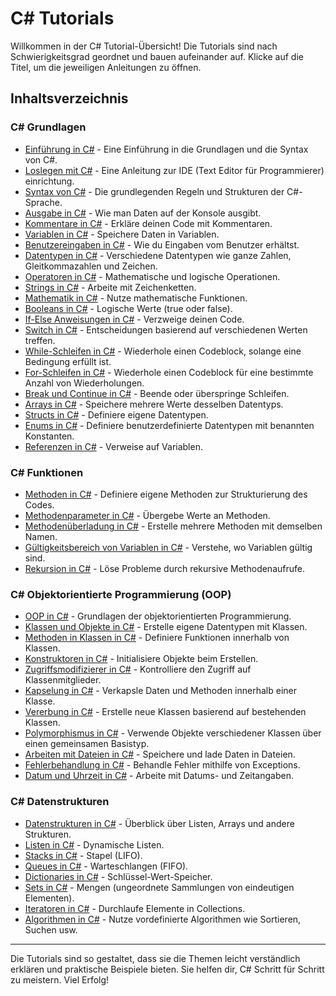 # C# Tutorials

Willkommen in der C# Tutorial-Übersicht! Die Tutorials sind nach Schwierigkeitsgrad geordnet und bauen aufeinander auf. Klicke auf die Titel, um die jeweiligen Anleitungen zu öffnen.

## Inhaltsverzeichnis

### C# Grundlagen
- [Einführung in C#](Einführung_in_csharp.md) - Eine Einführung in die Grundlagen und die Syntax von C#.
- [Loslegen mit C#](loslegene_mit_csharp.md) - Eine Anleitung zur IDE (Text Editor für Programmierer) einrichtung.
- [Syntax von C#](Syntax.md) - Die grundlegenden Regeln und Strukturen der C#-Sprache.
- [Ausgabe in C#](Output.md) - Wie man Daten auf der Konsole ausgibt.
- [Kommentare in C#](Comments.md) - Erkläre deinen Code mit Kommentaren.
- [Variablen in C#](Variablen.md) - Speichere Daten in Variablen.
- [Benutzereingaben in C#](UserInput.md) - Wie du Eingaben vom Benutzer erhältst.
- [Datentypen in C#](Datatypes.md) - Verschiedene Datentypen wie ganze Zahlen, Gleitkommazahlen und Zeichen.
- [Operatoren in C#](Operators.md) - Mathematische und logische Operationen.
- [Strings in C#](Strings.md) - Arbeite mit Zeichenketten.
- [Mathematik in C#](Math.md) - Nutze mathematische Funktionen.
- [Booleans in C#](Booleans.md) - Logische Werte (true oder false).
- [If-Else Anweisungen in C#](Conditions.md) - Verzweige deinen Code.
- [Switch in C#](Switch.md) - Entscheidungen basierend auf verschiedenen Werten treffen.
- [While-Schleifen in C#](Whileloop.md) - Wiederhole einen Codeblock, solange eine Bedingung erfüllt ist.
- [For-Schleifen in C#](Forloop.md) - Wiederhole einen Codeblock für eine bestimmte Anzahl von Wiederholungen.
- [Break und Continue in C#](Breakcontinue.md) - Beende oder überspringe Schleifen.
- [Arrays in C#](Arrays.md) - Speichere mehrere Werte desselben Datentyps.
- [Structs in C#](Structures.md) - Definiere eigene Datentypen.
- [Enums in C#](Enums.md) - Definiere benutzerdefinierte Datentypen mit benannten Konstanten.
- [Referenzen in C#](References.md) - Verweise auf Variablen.
### C# Funktionen
- [Methoden in C#](Functions.md) - Definiere eigene Methoden zur Strukturierung des Codes.
- [Methodenparameter in C#](Funktionparameters.md) - Übergebe Werte an Methoden.
- [Methodenüberladung in C#](Functionoverloading.md) - Erstelle mehrere Methoden mit demselben Namen.
- [Gültigkeitsbereich von Variablen in C#](Scope.md) - Verstehe, wo Variablen gültig sind.
- [Rekursion in C#](Recursion.md) - Löse Probleme durch rekursive Methodenaufrufe.
### C# Objektorientierte Programmierung (OOP)
- [OOP in C#](Oop.md) - Grundlagen der objektorientierten Programmierung.
- [Klassen und Objekte in C#](ClassesObjects.md) - Erstelle eigene Datentypen mit Klassen.
- [Methoden in Klassen in C#](Classmethods.md) - Definiere Funktionen innerhalb von Klassen.
- [Konstruktoren in C#](Constructors.md) - Initialisiere Objekte beim Erstellen.
- [Zugriffsmodifizierer in C#](Accessspecifiers.md) - Kontrolliere den Zugriff auf Klassenmitglieder.
- [Kapselung in C#](Encapsulation.md) - Verkapsle Daten und Methoden innerhalb einer Klasse.
- [Vererbung in C#](Inheritance.md) - Erstelle neue Klassen basierend auf bestehenden Klassen.
- [Polymorphismus in C#](Polymorphism.md) - Verwende Objekte verschiedener Klassen über einen gemeinsamen Basistyp.
- [Arbeiten mit Dateien in C#](Files.md) - Speichere und lade Daten in Dateien.
- [Fehlerbehandlung in C#](Exceptions.md) - Behandle Fehler mithilfe von Exceptions.
- [Datum und Uhrzeit in C#](Date.md) - Arbeite mit Datums- und Zeitangaben.
### C# Datenstrukturen
- [Datenstrukturen in C#](Datastructures.md) - Überblick über Listen, Arrays und andere Strukturen.
- [Listen in C#](List.md) - Dynamische Listen.
- [Stacks in C#](Stack.md) - Stapel (LIFO).
- [Queues in C#](Queues.md) - Warteschlangen (FIFO).
- [Dictionaries in C#](Dictionaries.md) - Schlüssel-Wert-Speicher.
- [Sets in C#](Sets.md) - Mengen (ungeordnete Sammlungen von eindeutigen Elementen).
- [Iteratoren in C#](Iterators.md) - Durchlaufe Elemente in Collections.
- [Algorithmen in C#](Algorithm.md) - Nutze vordefinierte Algorithmen wie Sortieren, Suchen usw.

---

Die Tutorials sind so gestaltet, dass sie die Themen leicht verständlich erklären und praktische Beispiele bieten. Sie helfen dir, C# Schritt für Schritt zu meistern. Viel Erfolg!
